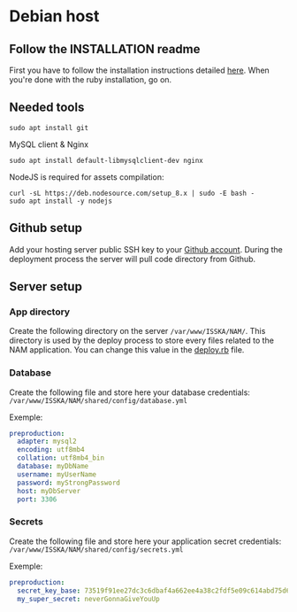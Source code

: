 # Debian host

## Follow the INSTALLATION readme
First you have to follow the installation instructions detailed [here](INSTALLATION.md).
When you're done with the ruby installation, go on.

## Needed tools

```shell
sudo apt install git
```

MySQL client & Nginx
```shell
sudo apt install default-libmysqlclient-dev nginx
```

NodeJS is required for assets compilation:
```shell
curl -sL https://deb.nodesource.com/setup_8.x | sudo -E bash -
sudo apt install -y nodejs
```

## Github setup
Add your hosting server public SSH key to your [Github account](https://github.com/settings/keys).
During the deployment process the server will pull code directory from Github.

## Server setup

### App directory
Create the following directory on the server
`/var/www/ISSKA/NAM/`. This directory is used by the deploy process to store every files related to the NAM application.
You can change this value in the [deploy.rb](config/deploy.rb) file.

### Database
Create the following file and store here your database credentials: `/var/www/ISSKA/NAM/shared/config/database.yml`

Exemple:
```YAML
preproduction:
  adapter: mysql2
  encoding: utf8mb4
  collation: utf8mb4_bin
  database: myDbName
  username: myUserName
  password: myStrongPassword
  host: myDbServer
  port: 3306
```

### Secrets

Create the following file and store here your application secret credentials: `/var/www/ISSKA/NAM/shared/config/secrets.yml`

Exemple:
```YAML
preproduction:
  secret_key_base: 73519f91ee27dc3c6dbaf4a662ee4a38c2fdf5e09c614abd75d6343f3002966f2e184b91aef25a61d177031e40d6828baebbcbb18132fac4585acac83e2e8a37
  my_super_secret: neverGonnaGiveYouUp
```
